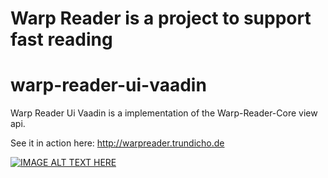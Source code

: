 # Warp Reader is a project to support fast reading

# warp-reader-ui-vaadin
Warp Reader Ui Vaadin is a implementation of the Warp-Reader-Core view api.

See it in action here:
http://warpreader.trundicho.de

[![IMAGE ALT TEXT HERE](http://img.youtube.com/vi/DlbKjgIBs-k/0.jpg)](http://www.youtube.com/watch?v=DlbKjgIBs-k)
